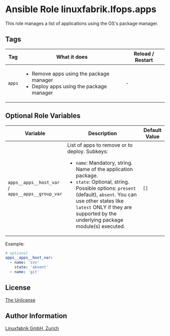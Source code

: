 # Ansible Role linuxfabrik.lfops.apps

This role manages a list of applications using the OS's package manager.


## Tags

| Tag           | What it does                                 | Reload / Restart |
| ---           | ------------                                 | ---------------- |
| `apps` | <ul><li>Remove apps using the package manager</li><li>Deploy apps using the package manager</li></ul> | - |


## Optional Role Variables

| Variable | Description | Default Value |
| -------- | ----------- | ------------- |
| `apps__apps__host_var` /<br> `apps__apps__group_var` | List of apps to remove or to deploy. Subkeys:<ul><li>`name`: Mandatory, string. Name of the application package.</li><li>`state`: Optional, string. Possible options: `present` (default), `absent`. You can use other states like `latest` ONLY if they are supported by the underlying package module(s) executed.</li></ul> | `[]` |

Example:
```yaml
# optional
apps__apps__host_var:
  - name: 'svn'
    state: 'absent'
  - name: 'git'
```


## License

[The Unlicense](https://unlicense.org/)


## Author Information

[Linuxfabrik GmbH, Zurich](https://www.linuxfabrik.ch)
